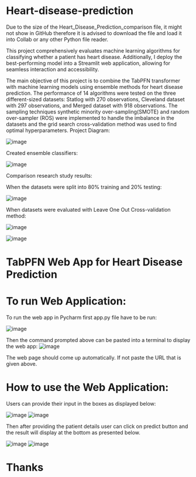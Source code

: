 # Heart-disease-prediction
Due to the size of the Heart_Disease_Prediction_comparison file, it might not show in GitHub therefore it is advised to download the file and load it into Collab or any other Python file reader.  

This project comprehensively evaluates machine learning algorithms for classifying whether a patient has heart disease. Additionally, I deploy the best-performing model into a Streamlit web application, allowing for seamless interaction and accessibility.

The main objective of this project is to combine the TabPFN transformer with machine learning models using ensemble methods for heart disease prediction. The performance of 14 algorithms were tested on the three different-sized datasets: Statlog with 270 observations, Cleveland dataset with 297 observations, and Merged dataset with 918 observations. The sampling techniques synthetic minority over-sampling(SMOTE) and random over-sampler (ROS) were implemented to handle the imbalance in the datasets and the grid search cross-validation method was used to find optimal hyperparameters.
Project Diagram: 


![image](https://github.com/PatrykMprojects/Heart-disease-prediction-/assets/78304814/5957ecaf-df31-47f3-9566-8cfd1f72c253)

Created ensemble classifiers:

![image](https://github.com/PatrykMprojects/Heart-disease-prediction-/assets/78304814/bdb0ecfa-5f1a-4698-bfd8-97f02b5f6638)


Comparison research study results: 

When the datasets were split into 80% training and 20% testing: 

![image](https://github.com/PatrykMprojects/Heart-disease-prediction-/assets/78304814/2ef21d06-a554-4ed2-9b24-1d516c8ee93d)

When datasets were evaluated with Leave One Out Cross-validation method:

![image](https://github.com/PatrykMprojects/Heart-disease-prediction-/assets/78304814/21b0cafa-a00b-43cd-b4f7-fb44f6f9a730)

 
![image](https://github.com/PatrykMprojects/Heart-disease-prediction-/assets/78304814/9be81d80-198a-436c-9475-b4617486135e)
# TabPFN Web App for Heart Disease Prediction
# To run Web Application: 
To run the web app in Pycharm first app.py file have to be run:

![image](https://github.com/PatrykMprojects/Heart-disease-prediction-/assets/78304814/db45b586-89c6-46a5-a9ab-842b3136635e)

Then the command prompted above can be pasted into a terminal to display the web app: 
![image](https://github.com/PatrykMprojects/Heart-disease-prediction-/assets/78304814/df898991-80c0-474c-bca1-62f841e78eb5)

The web page should come up automatically. If not paste the URL that is given above. 

# How to use the Web Application: 
Users can provide their input in the boxes as displayed below: 

![image](https://github.com/PatrykMprojects/Heart-disease-prediction-/assets/78304814/cd26a6e4-6cd6-4f4b-9f85-dbecb9cfe681)
![image](https://github.com/PatrykMprojects/Heart-disease-prediction-/assets/78304814/3900936d-c433-412f-8d4b-bc7cc2a91c06)

Then after providing the patient details user can click on predict button and the result will display at the bottom as presented below. 

![image](https://github.com/PatrykMprojects/Heart-disease-prediction-/assets/78304814/9b4dfb0e-0a01-4eb4-a966-42e1257b93b1)
![image](https://github.com/PatrykMprojects/Heart-disease-prediction-/assets/78304814/992f7f4f-31f5-4499-b0ac-663364d7e9dd)

# Thanks 






